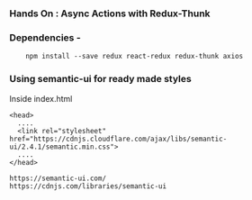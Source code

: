 ### Hands On : Async Actions with Redux-Thunk

### Dependencies -

        npm install --save redux react-redux redux-thunk axios

### Using semantic-ui for ready made styles

Inside index.html

    <head>
      ....
      <link rel="stylesheet" href="https://cdnjs.cloudflare.com/ajax/libs/semantic-ui/2.4.1/semantic.min.css">
      ....
    </head>

    https://semantic-ui.com/
    https://cdnjs.com/libraries/semantic-ui
